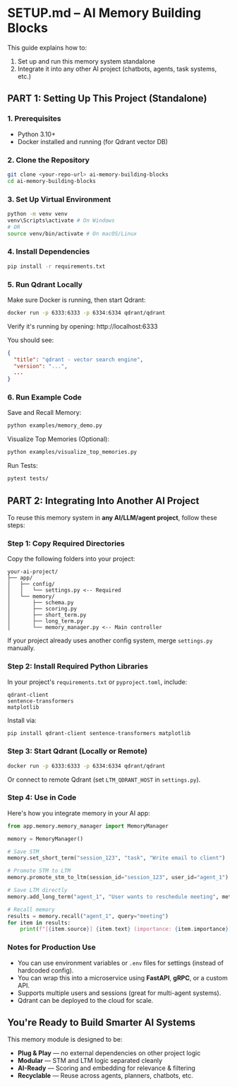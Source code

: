 # SETUP.md – AI Memory Building Blocks

This guide explains how to:
1. Set up and run this memory system standalone
2. Integrate it into any other AI project (chatbots, agents, task systems, etc.)

## PART 1: Setting Up This Project (Standalone)

### 1. Prerequisites
* Python 3.10+
* Docker installed and running (for Qdrant vector DB)

### 2. Clone the Repository

```bash
git clone <your-repo-url> ai-memory-building-blocks
cd ai-memory-building-blocks
```

### 3. Set Up Virtual Environment

```bash
python -m venv venv
venv\Scripts\activate # On Windows
# OR
source venv/bin/activate # On macOS/Linux
```

### 4. Install Dependencies

```bash
pip install -r requirements.txt
```

### 5. Run Qdrant Locally
Make sure Docker is running, then start Qdrant:

```bash
docker run -p 6333:6333 -p 6334:6334 qdrant/qdrant
```

Verify it's running by opening: http://localhost:6333

You should see:

```json
{
  "title": "qdrant - vector search engine",
  "version": "...",
  ...
}
```

### 6. Run Example Code

Save and Recall Memory:

```bash
python examples/memory_demo.py
```

Visualize Top Memories (Optional):

```bash
python examples/visualize_top_memories.py
```

Run Tests:

```bash
pytest tests/
```

## PART 2: Integrating Into Another AI Project

To reuse this memory system in **any AI/LLM/agent project**, follow these steps:

### Step 1: Copy Required Directories
Copy the following folders into your project:

```
your-ai-project/
├── app/
│   ├── config/
│   │   └── settings.py <-- Required
│   └── memory/
│       ├── schema.py
│       ├── scoring.py
│       ├── short_term.py
│       ├── long_term.py
│       └── memory_manager.py <-- Main controller
```

If your project already uses another config system, merge `settings.py` manually.

### Step 2: Install Required Python Libraries
In your project's `requirements.txt` or `pyproject.toml`, include:

```text
qdrant-client
sentence-transformers
matplotlib
```

Install via:

```bash
pip install qdrant-client sentence-transformers matplotlib
```

### Step 3: Start Qdrant (Locally or Remote)

```bash
docker run -p 6333:6333 -p 6334:6334 qdrant/qdrant
```

Or connect to remote Qdrant (set `LTM_QDRANT_HOST` in `settings.py`).

### Step 4: Use in Code
Here's how you integrate memory in your AI app:

```python
from app.memory.memory_manager import MemoryManager

memory = MemoryManager()

# Save STM
memory.set_short_term("session_123", "task", "Write email to client")

# Promote STM to LTM
memory.promote_stm_to_ltm(session_id="session_123", user_id="agent_1")

# Save LTM directly
memory.add_long_term("agent_1", "User wants to reschedule meeting", metadata={"source": "chatbot"})

# Recall memory
results = memory.recall("agent_1", query="meeting")
for item in results:
    print(f"[{item.source}] {item.text} (importance: {item.importance})")
```

### Notes for Production Use
* You can use environment variables or `.env` files for settings (instead of hardcoded config).
* You can wrap this into a microservice using **FastAPI**, **gRPC**, or a custom API.
* Supports multiple users and sessions (great for multi-agent systems).
* Qdrant can be deployed to the cloud for scale.

## You're Ready to Build Smarter AI Systems

This memory module is designed to be:
* **Plug & Play** — no external dependencies on other project logic
* **Modular** — STM and LTM logic separated cleanly
* **AI-Ready** — Scoring and embedding for relevance & filtering
* **Recyclable** — Reuse across agents, planners, chatbots, etc.
